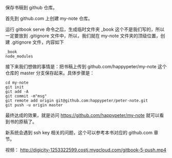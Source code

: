 保存书稿到 github 仓库。

首先到 github.com 上创建 my-note 仓库。

运行 gitbook serve 命令之后，生成临时文件夹 _book 这个不是我们写的，所以一定要放到 .gitignore 文件中，所以，我们就在 my-note 文件夹的顶级位置，创建 .gitignore 文件，内容如下
```
_book
node_modules
```

接下来我们想做的事情是：把书稿上传到 github.com/happypeter/my-note 这个仓库的 master 分支保存起来。具体步骤是：
```
cd my-note
git init
git add -A
git commit -m"msg"
git remote add origin git@github.com:happypeter/peter-note.git
git push -u origin master
```

最终达成的效果，就是访问 https://github.com/happypeter/my-note 就可以看到书的原稿了。

新系统会遇到 ssh key 相关的问题，这个可以参考本书对应的 github.com 章节。

视频： http://digicity-1253322599.costj.myqcloud.com/gitbook-5-push.mp4
